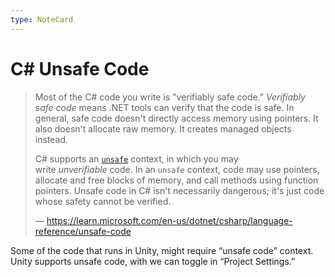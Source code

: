 ```yaml
---
type: NoteCard
---
```


# C# Unsafe Code
> Most of the C# code you write is "verifiably safe code." *Verifiably safe code* means .NET tools can verify that the code is safe. In general, safe code doesn't directly access memory using pointers. It also doesn't allocate raw memory. It creates managed objects instead.
>
> C# supports an [`unsafe`](https://learn.microsoft.com/en-us/dotnet/csharp/language-reference/keywords/unsafe) context, in which you may write *unverifiable* code. In an `unsafe` context, code may use pointers, allocate and free blocks of memory, and call methods using function pointers. Unsafe code in C# isn't necessarily dangerous; it's just code whose safety cannot be verified.
>
> — <https://learn.microsoft.com/en-us/dotnet/csharp/language-reference/unsafe-code>

Some of the code that runs in Unity, might require “unsafe code” context. Unity supports unsafe code, with we can toggle in “Project Settings.”